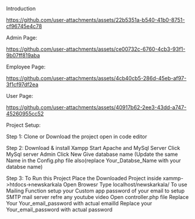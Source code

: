 Introduction

https://github.com/user-attachments/assets/22b5351a-b540-41b0-8751-cf96745e4c78

Admin Page:

https://github.com/user-attachments/assets/ce00732c-6760-4cb3-93f1-9b07ff819aba

Employee Page:

https://github.com/user-attachments/assets/4cb40cb5-286d-45eb-af97-3f1cf97df2ea

User Page:

https://github.com/user-attachments/assets/40917b62-2ee3-43dd-a747-45260955cc52

Project Setup:



Step 1:
      Clone or Download the project
      open in code editor

      
      
Step 2:
      Download & install Xampp
      Start Apache and MySql Server
      Click MySql server Admin
      Click New
      Give database name (Update the same Name in the Config.php file also(replace Your_Databse_Name with your databse name)



      
Step 3:
      To Run this Project
      Place the Downloaded Project inside xammp->htdocs->newskarkala
      Open Browesr
      Type localhost/newskarkala/
      To use Mailing Function setup your Custom app password of your email to setup SMTP mail server refre any youtube video
      Open controller.php file
      Replace Your Your_email_password with actual emailId
      Replace your Your_email_password with actual password















